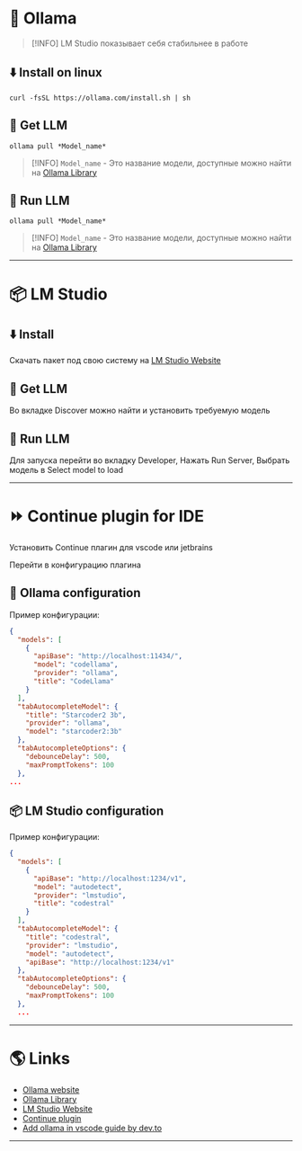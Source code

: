# 🦙 Ollama

>[!INFO] LM Studio показывает себя стабильнее в работе

## ⬇️ Install on linux

```shell
curl -fsSL https://ollama.com/install.sh | sh
```

## 🤖 Get LLM

```shell
ollama pull *Model_name*
```

>[!INFO] `Model_name` - Это название модели, доступные можно найти на [Ollama Library](https://ollama.com/library)

## 🏃 Run LLM

```shell
ollama pull *Model_name*
```

>[!INFO] `Model_name` - Это название модели, доступные можно найти на [Ollama Library](https://ollama.com/library)

---

# 📦 LM Studio

## ⬇️ Install

Скачать пакет под свою систему на [LM Studio Website](https://lmstudio.ai)

## 🤖 Get LLM

Во вкладке Discover можно найти и установить требуемую модель

## 🏃 Run LLM

Для запуска перейти во вкладку Developer, Нажать Run Server, Выбрать модель в Select model to load

---

# ⏩ Continue plugin for IDE

Установить Continue плагин для vscode или jetbrains

Перейти в конфигурацию плагина

## 🦙 Ollama configuration

Пример конфигурации:

```json
{
  "models": [
    {
      "apiBase": "http://localhost:11434/",
      "model": "codellama",
      "provider": "ollama",
      "title": "CodeLlama"
    }
  ],
  "tabAutocompleteModel": {
    "title": "Starcoder2 3b",
    "provider": "ollama",
    "model": "starcoder2:3b"
  },
  "tabAutocompleteOptions": {
    "debounceDelay": 500,
    "maxPromptTokens": 100
  },
...
```

## 📦 LM Studio configuration

Пример конфигурации:

```json
{
  "models": [
    {
      "apiBase": "http://localhost:1234/v1",
      "model": "autodetect",
      "provider": "lmstudio",
      "title": "codestral"
    }
  ],
  "tabAutocompleteModel": {
    "title": "codestral",
    "provider": "lmstudio",
    "model": "autodetect",
    "apiBase": "http://localhost:1234/v1"
  },
  "tabAutocompleteOptions": {
    "debounceDelay": 500,
    "maxPromptTokens": 100
  },
  ...
```

---

# 🌎 Links

- [Ollama website](https://ollama.com)
- [Ollama Library](https://ollama.com/library)
- [LM Studio Website](https://lmstudio.ai)
- [Continue plugin](https://marketplace.visualstudio.com/items?itemName=Continue.continue)
- [Add ollama in vscode guide by dev.to](https://dev.to/manjushsh/configuring-ollama-and-continue-vs-code-extension-for-local-coding-assistant-48li)

---

